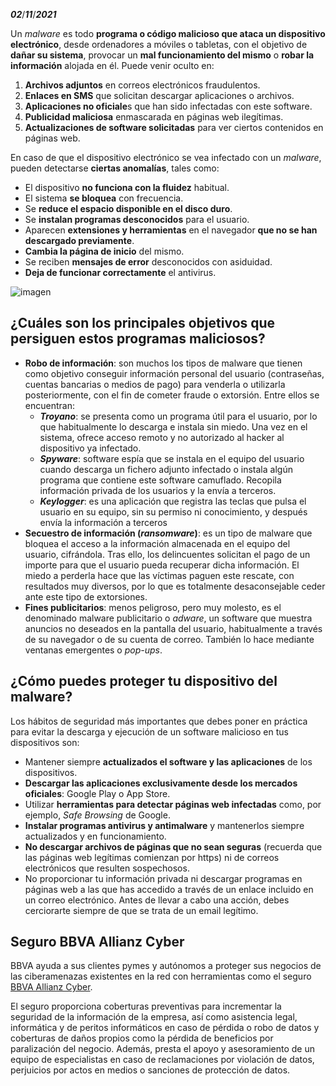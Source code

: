 ***02***/***11***/***2021***


Un *malware* es todo **programa o código malicioso que ataca un dispositivo electrónico**, desde ordenadores a móviles o tabletas, con el objetivo de **dañar su sistema**, provocar un **mal funcionamiento del mismo** o **robar la información** alojada en él. Puede venir oculto en:


1. **Archivos adjuntos** en correos electrónicos fraudulentos.
2. **Enlaces en SMS** que solicitan descargar aplicaciones o archivos.
3. **Aplicaciones no oficiale**s que han sido infectadas con este software.
4. **Publicidad maliciosa** enmascarada en páginas web ilegítimas.
5. **Actualizaciones de software solicitadas** para ver ciertos contenidos en páginas web.


En caso de que el dispositivo electrónico se vea infectado con un *malware*, pueden detectarse **ciertas anomalías**, tales como:


- El dispositivo **no funciona con la fluidez** habitual.
- El sistema **se bloquea** con frecuencia. 
- Se **reduce el espacio disponible en el disco duro**.
- Se **instalan programas desconocidos** para el usuario.
- Aparecen **extensiones y herramientas** en el navegador **que no se han descargado previamente**.
- **Cambia la página de inicio** del mismo.
- Se reciben **mensajes de error** desconocidos con asiduidad. 
- **Deja de funcionar correctamente** el antivirus.


![imagen](https://www.bbva.es/content/dam/public-web/bbvaes/images/finanzas-vistazo/ef/ciberseguridad/2400x1600_Ultima-Hora-13.jpg.img.768.1635933878392.jpg)


## ¿Cuáles son los principales objetivos que persiguen estos programas maliciosos?


- **Robo de información**: son muchos los tipos de malware que tienen como objetivo conseguir información personal del usuario (contraseñas, cuentas bancarias o medios de pago) para venderla o utilizarla posteriormente, con el fin de cometer fraude o extorsión. Entre ellos se encuentran:
    - ***Troyano***: se presenta como un programa útil para el usuario, por lo que habitualmente lo descarga e instala sin miedo. Una vez en el sistema, ofrece acceso remoto y no autorizado al hacker al dispositivo ya infectado.
    - ***Spyware***: software espía que se instala en el equipo del usuario cuando descarga un fichero adjunto infectado o instala algún programa que contiene este software camuflado. Recopila información privada de los usuarios y la envía a terceros.
    - ***Keylogger***: es una aplicación que registra las teclas que pulsa el usuario en su equipo, sin su permiso ni conocimiento, y después envía la información a terceros
- **Secuestro de información (*ransomware*)**: es un tipo de malware que bloquea el acceso a la información almacenada en el equipo del usuario, cifrándola. Tras ello, los delincuentes solicitan el pago de un importe para que el usuario pueda recuperar dicha información. El miedo a perderla hace que las víctimas paguen este rescate, con resultados muy diversos, por lo que es totalmente desaconsejable ceder ante este tipo de extorsiones.
- **Fines publicitarios**: menos peligroso, pero muy molesto, es el denominado malware publicitario o *adware*, un software que muestra anuncios no deseados en la pantalla del usuario, habitualmente a través de su navegador o de su cuenta de correo. También lo hace mediante ventanas emergentes o *pop-ups*.


## ¿Cómo puedes proteger tu dispositivo del malware?


Los hábitos de seguridad más importantes que debes poner en práctica para evitar la descarga y ejecución de un software malicioso en tus dispositivos son:

- Mantener siempre **actualizados el software y las aplicaciones** de los dispositivos.
- **Descargar las aplicaciones exclusivamente desde los mercados oficiales**: Google Play o App Store.
- Utilizar **herramientas para detectar páginas web infectadas** como, por ejemplo, *Safe Browsing* de Google.
- **Instalar programas antivirus y antimalware** y mantenerlos siempre actualizados y en funcionamiento.
- **No descargar archivos de páginas que no sean seguras** (recuerda que las páginas web legítimas comienzan por https) ni de correos electrónicos que resulten sospechosos.
- No proporcionar tu información privada ni descargar programas en páginas web a las que has accedido a través de un enlace incluido en un correo electrónico. Antes de llevar a cabo una acción, debes cerciorarte siempre de que se trata de un email legítimo.


## Seguro BBVA Allianz Cyber

BBVA ayuda a sus clientes pymes y autónomos a proteger sus negocios de las ciberamenazas existentes en la red con herramientas como el seguro [BBVA Allianz Cyber](https://www.bbva.es/empresas/productos/seguros/ciberseguro-proteccion-frente-a-ciberataques.html).

El seguro proporciona coberturas preventivas para incrementar la seguridad de la información de la empresa, así como asistencia legal, informática y de peritos informáticos en caso de pérdida o robo de datos y coberturas de daños propios como la pérdida de beneficios por paralización del negocio.  Además, presta el apoyo y asesoramiento de un equipo de especialistas en caso de reclamaciones por violación de datos, perjuicios por actos en medios o sanciones de protección de datos.
